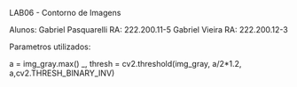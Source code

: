 LAB06 - Contorno de Imagens

Alunos: Gabriel Pasquarelli RA: 222.200.11-5
Gabriel Vieira RA: 222.200.12-3

Parametros utilizados:

a = img_gray.max()
_, thresh = cv2.threshold(img_gray, a/2*1.2, a,cv2.THRESH_BINARY_INV)


